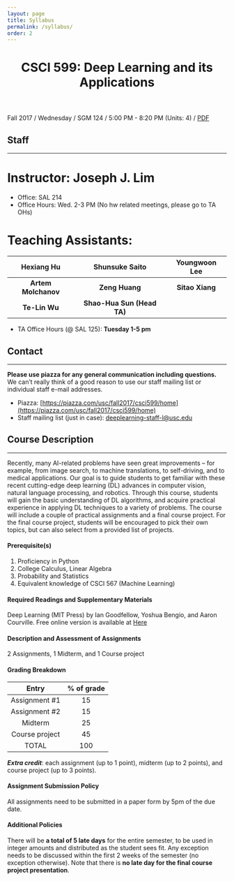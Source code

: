 ```yaml
---
layout: page
title: Syllabus
permalink: /syllabus/
order: 2
---
```


<header class="post-header">
  <h1 class="post-title">CSCI 599: Deep Learning and its Applications</h1>
</header>

Fall 2017 / Wednesday / SGM 124 / 5:00 PM - 8:20 PM (Units: 4) / [PDF](http://web-app.usc.edu/soc/syllabus/20173/30240.pdf)

## Staff
---

# Instructor: Joseph J. Lim

- Office: SAL 214
- Office Hours: Wed. 2-3 PM (No hw related meetings, please go to TA OHs)


# Teaching Assistants:

| Hexiang Hu | **Shunsuke Saito** | Youngwoon Lee |
|:-----:|:------:|:------:|
| **Artem Molchanov** | **Zeng Huang** | **Sitao Xiang** |
| **Te-Lin Wu** | **Shao-Hua Sun (Head TA)** | |

- TA Office Hours (@ SAL 125): **Tuesday 1-5 pm**

## Contact
---
**Please use piazza for any general communication including questions.** 
We can’t really think of a good reason to use our staff mailing list or individual staff e-mail addresses.

* Piazza: [https://piazza.com/usc/fall2017/csci599/home](https://piazza.com/usc/fall2017/csci599/home)
* Staff mailing list (just in case): deeplearning-staff-l@usc.edu

## Course Description
---
Recently, many AI-related problems have seen great improvements – for example, from image search, to machine translations, to self-driving, and to medical applications. Our goal is to guide students to get familiar with these recent cutting-edge deep learning (DL) advances in computer vision, natural language processing, and robotics. Through this course, students will gain the basic understanding of DL algorithms, and acquire practical experience in applying DL techniques to a variety of problems. The course will include a couple of practical assignments and a final course project. For the final course project, students will be encouraged to pick their own topics, but can also select from a  provided list of projects.

#### Prerequisite(s)
1. Proficiency in Python
2. College Calculus, Linear Algebra
3. Probability and Statistics
4. Equivalent knowledge of CSCI 567 (Machine Learning)

#### Required Readings and Supplementary Materials
Deep Learning (MIT Press) by Ian Goodfellow, Yoshua Bengio, and Aaron Courville. Free online version is available at [Here](http://www.deeplearningbook.org/)

#### Description and Assessment of Assignments
2 Assignments, 1 Midterm, and 1 Course project

#### Grading Breakdown

| Entry             | % of grade      |
|:-----------------:|:---------------:|
| Assignment #1     | 15              |
| Assignment #2     | 15              |
| Midterm           | 25              |
| Course project    | 45              |
| TOTAL             | 100             |

***Extra credit***: each assignment (up to 1 point), midterm (up to 2 points), and course project (up to 3 points).

#### Assignment Submission Policy
All assignments need to be submitted in a paper form by 5pm of the due date.

#### Additional Policies
There will be **a total of 5 late days** for the entire semester, to be used in integer amounts and distributed as the student sees fit. Any exception needs to be discussed within the first 2 weeks of the semester (no exception otherwise). Note that there is **no late day for the final course project presentation**.

